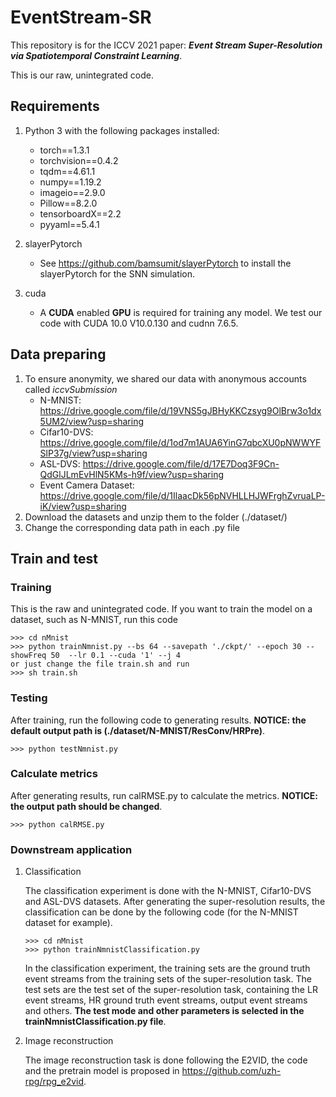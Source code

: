 # EventStream-SR
This repository is for the ICCV 2021 paper: ___Event Stream Super-Resolution via Spatiotemporal Constraint Learning___. 

This is our raw, unintegrated code.



## Requirements

1. Python 3 with the following packages installed:
   * torch==1.3.1
   * torchvision==0.4.2
   * tqdm==4.61.1
   * numpy==1.19.2
   * imageio==2.9.0
   * Pillow==8.2.0
   * tensorboardX==2.2
   * pyyaml==5.4.1
2. slayerPytorch
   - See https://github.com/bamsumit/slayerPytorch to install the slayerPytorch for the SNN simulation.

3. cuda
   - A **CUDA** enabled **GPU** is required for training any model. We test our code with CUDA 10.0 V10.0.130 and cudnn 7.6.5.



## Data preparing

1. To ensure anonymity, we shared our data with anonymous accounts called *iccvSubmission*
   -  N-MNIST: https://drive.google.com/file/d/19VNS5gJBHyKKCzsyg9OlBrw3o1dx5UM2/view?usp=sharing
   - Cifar10-DVS: https://drive.google.com/file/d/1od7m1AUA6YinG7qbcXU0pNWWYFSlP37g/view?usp=sharing
   - ASL-DVS: https://drive.google.com/file/d/17E7Doq3F9Cn-QdGlJLmEvHlN5KMs-h9f/view?usp=sharing
   - Event Camera Dataset: https://drive.google.com/file/d/1IlaacDk56pNVHLLHJWFrghZvruaLP-iK/view?usp=sharing
2. Download the datasets and unzip them to the folder (./dataset/)
3. Change the corresponding data path in each .py file



## Train and test

### Training

This is the raw and unintegrated code. If you want to train the model on a dataset, such as N-MNIST, run this code

```shell
>>> cd nMnist
>>> python trainNmnist.py --bs 64 --savepath './ckpt/' --epoch 30 --showFreq 50  --lr 0.1 --cuda '1' --j 4
or just change the file train.sh and run
>>> sh train.sh
```



### Testing

After training, run the following code to generating results. **NOTICE: the default output path is (./dataset/N-MNIST/ResConv/HRPre)**.

```shell
>>> python testNmnist.py
```



### Calculate metrics

After generating results, run calRMSE.py to calculate the metrics. **NOTICE: the output path should be changed**.

```shell
>>> python calRMSE.py
```



### Downstream application

1. Classification

   The classification experiment is done with the N-MNIST, Cifar10-DVS and ASL-DVS datasets. After generating the super-resolution results, the classification can be done by the following code (for the N-MNIST dataset for example).

   ```shell
   >>> cd nMnist
   >>> python trainNmnistClassification.py
   ```

   In the classification experiment, the training sets are the ground truth event streams from the training sets of the super-resolution task. The test sets are the test set of the super-resolution task, containing the LR event streams, HR ground truth event streams, output event streams and others. **The test mode and other parameters is selected in the trainNmnistClassification.py file**.

2. Image reconstruction

   The image reconstruction task is done following the E2VID, the code and the pretrain model is proposed in https://github.com/uzh-rpg/rpg_e2vid.

